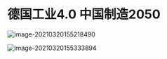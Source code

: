 # 德国工业4.0 中国制造2050

![image-20210320155218490](C:/Users/Administrator/AppData/Roaming/Typora/typora-user-images/image-20210320155218490.png)



![image-20210320155333894](C:/Users/Administrator/AppData/Roaming/Typora/typora-user-images/image-20210320155333894.png)

